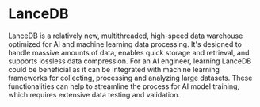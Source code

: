 # LanceDB

LanceDB is a relatively new, multithreaded, high-speed data warehouse optimized for AI and machine learning data processing. It's designed to handle massive amounts of data, enables quick storage and retrieval, and supports lossless data compression. For an AI engineer, learning LanceDB could be beneficial as it can be integrated with machine learning frameworks for collecting, processing and analyzing large datasets. These functionalities can help to streamline the process for AI model training, which requires extensive data testing and validation.